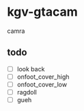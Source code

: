 # kgv-gtacam
camra

## todo
- [ ] look back
- [ ] onfoot_cover_high
- [ ] onfoot_cover_low
- [ ] ragdoll
- [ ] gueh